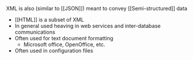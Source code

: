 XML is also (similar to [[JSON]]) meant to convey [[Semi-structured]] data 
- [[HTML]] is a subset of XML 
- In general used heaving in web services and inter-database communications 
- Often used for text document formatting 
	- Microsoft office, OpenOffice, etc. 
- Often used in configuration files